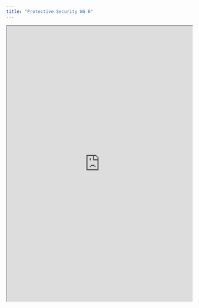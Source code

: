```yaml
---
title: "Protective Security WG 6"
---
```




<iframe height="750" width="100%" src="https://ewelton.github.io/ktest/wiki.html#Protective%20Security%20WG%206"></iframe>
